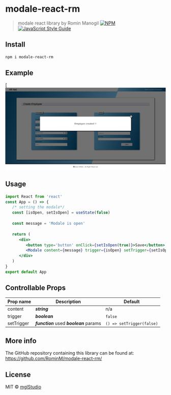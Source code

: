 # modale-react-rm

> modale react library by Romin Manogil
[![NPM](https://img.shields.io/npm/v/modal-react.svg)](https://www.npmjs.com/package/modal-react) [![JavaScript Style Guide](https://img.shields.io/badge/code_style-standard-brightgreen.svg)](https://standardjs.com)

## Install

```bash
npm i modale-react-rm
```

## Example

[![Modale](./src/assets/screen-modale-example.PNG "Modale")

## Usage

```jsx
import React from 'react'
const App = () => {
   /* setting the modale*/
   const [isOpen, setIsOpen] = useState(false)
   
   const message = 'Modale is open'
   
   return (
      <div>
         <button type='button' onClick={setIsOpen(true)}>Save</button>
         <Modale content={message} trigger={isOpen} setTrigger={setIsOpen} />
      </div>
   )
}
export default App
```

## Controllable Props

<!-- The `<Modale/>` component uses 3 props which are required to make it work at its best. -->

<!-- -  `content` is a **_string_** type. It contains of course the message you want to see in the modale.
-  `trigger` is a **_boolean_** type. It contains the state (opened or closed) of the modale.
-  `setTriggrer` is a **_function_** type. It calls the function which closes the modale. -->

|Prop name    |Description                                  |Default                         |
|-------------|---------------------------------------------|--------------------------------|
|content      |**_string_**                                 |n/a                             |
|trigger      |**_boolean_**                                |`false`                         |
|setTrigger   |**_function_** used **_boolean_** params     |`() => setTrigger(false)`       |

## More info

The GitHub repository containing this library can be found at:
https://github.com/RominM/modale-react-rm/

## License

MIT © [mglStudio](https://github.com/RominM)